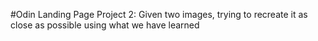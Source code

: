 #Odin Landing Page
Project 2: Given two images, trying to recreate it as close as possible using what we have learned
